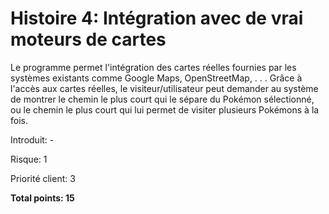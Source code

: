 # Histoire 4: Intégration avec de vrai moteurs de cartes

Le programme permet l'intégration des cartes réelles fournies par les systèmes existants comme Google Maps, OpenStreetMap, . . . Grâce à l'accès aux cartes réelles, le visiteur/utilisateur peut demander au système de montrer le chemin le plus court qui le sépare du Pokémon sélectionné, ou le chemin le plus court qui lui permet de visiter plusieurs Pokémons à la fois.

Introduit: -

Risque: 1

Priorité client: 3

**Total points: 15**
